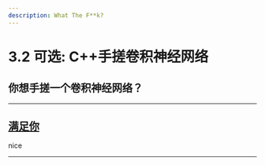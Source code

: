 ```yaml
---
description: What The F**k?
---
```


# 3.2 可选: C++手搓卷积神经网络

## 你想手搓一个卷积神经网络？

***

## [满足你](https://hw.mail.163.com/)



nice

***

